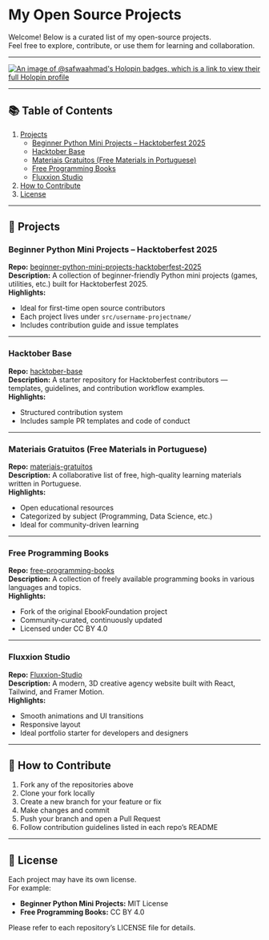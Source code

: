 # My Open Source Projects

Welcome! Below is a curated list of my open-source projects.  
Feel free to explore, contribute, or use them for learning and collaboration.

---

[![An image of @safwaahmad's Holopin badges, which is a link to view their full Holopin profile](https://holopin.me/safwaahmad)](https://holopin.io/@safwaahmad)

---

## 📚 Table of Contents

1. [Projects](#projects)
   - [Beginner Python Mini Projects – Hacktoberfest 2025](#beginner-python-mini-projects--hacktoberfest-2025)
   - [Hacktober Base](#hacktober-base)
   - [Materiais Gratuitos (Free Materials in Portuguese)](#materiais-gratuitos-free-materials-in-portuguese)
   - [Free Programming Books](#free-programming-books)
   - [Fluxxion Studio](#fluxxion-studio)
2. [How to Contribute](#how-to-contribute)
3. [License](#license)

---

## 🚀 Projects

### Beginner Python Mini Projects – Hacktoberfest 2025
**Repo:** [beginner-python-mini-projects-hacktoberfest-2025](https://github.com/safwanahmadsaffi/beginner-python-mini-projects-hacktoberfest-2025)  
**Description:** A collection of beginner-friendly Python mini projects (games, utilities, etc.) built for Hacktoberfest 2025.  
**Highlights:**
- Ideal for first-time open source contributors  
- Each project lives under `src/username-projectname/`  
- Includes contribution guide and issue templates  

---

### Hacktober Base
**Repo:** [hacktober-base](https://github.com/safwanahmadsaffi/hacktober-base)  
**Description:** A starter repository for Hacktoberfest contributors — templates, guidelines, and contribution workflow examples.  
**Highlights:**
- Structured contribution system  
- Includes sample PR templates and code of conduct  

---

### Materiais Gratuitos (Free Materials in Portuguese)
**Repo:** [materiais-gratuitos](https://github.com/safwanahmadsaffi/materiais-gratuitos)  
**Description:** A collaborative list of free, high-quality learning materials written in Portuguese.  
**Highlights:**
- Open educational resources  
- Categorized by subject (Programming, Data Science, etc.)  
- Ideal for community-driven learning  

---

### Free Programming Books
**Repo:** [free-programming-books](https://github.com/safwanahmadsaffi/free-programming-books)  
**Description:** A collection of freely available programming books in various languages and topics.  
**Highlights:**
- Fork of the original EbookFoundation project  
- Community-curated, continuously updated  
- Licensed under CC BY 4.0  

---

### Fluxxion Studio
**Repo:** [Fluxxion-Studio](https://github.com/safwanahmadsaffi/Fluxxion-Studio)  
**Description:** A modern, 3D creative agency website built with React, Tailwind, and Framer Motion.  
**Highlights:**
- Smooth animations and UI transitions  
- Responsive layout  
- Ideal portfolio starter for developers and designers  

---

## 🤝 How to Contribute

1. Fork any of the repositories above  
2. Clone your fork locally  
3. Create a new branch for your feature or fix  
4. Make changes and commit  
5. Push your branch and open a Pull Request  
6. Follow contribution guidelines listed in each repo’s README  

---

## 📄 License

Each project may have its own license.  
For example:
- **Beginner Python Mini Projects:** MIT License  
- **Free Programming Books:** CC BY 4.0  

Please refer to each repository’s LICENSE file for details.
